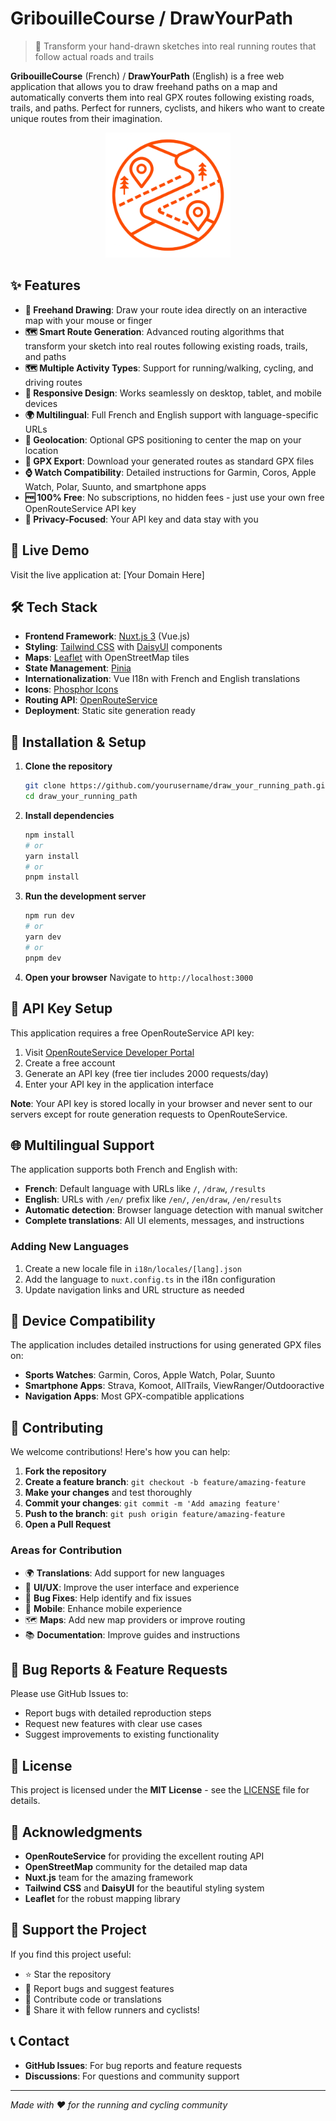 # GribouilleCourse / DrawYourPath

> 🎨 Transform your hand-drawn sketches into real running routes that follow actual roads and trails

**GribouilleCourse** (French) / **DrawYourPath** (English) is a free web application that allows you to draw freehand paths on a map and automatically converts them into real GPX routes following existing roads, trails, and paths. Perfect for runners, cyclists, and hikers who want to create unique routes from their imagination.

<div align="center">
  <img src="public/assets/img/logo-gribouillecourse-orange.png" alt="GribouilleCourse Logo" width="200"/>
</div>

## ✨ Features

- **🎨 Freehand Drawing**: Draw your route idea directly on an interactive map with your mouse or finger
- **🗺️ Smart Route Generation**: Advanced routing algorithms that transform your sketch into real routes following existing roads, trails, and paths
- **🗺️ Multiple Activity Types**: Support for running/walking, cycling, and driving routes
- **📱 Responsive Design**: Works seamlessly on desktop, tablet, and mobile devices
- **🌍 Multilingual**: Full French and English support with language-specific URLs
- **📍 Geolocation**: Optional GPS positioning to center the map on your location
- **📁 GPX Export**: Download your generated routes as standard GPX files
- **⌚ Watch Compatibility**: Detailed instructions for Garmin, Coros, Apple Watch, Polar, Suunto, and smartphone apps
- **🆓 100% Free**: No subscriptions, no hidden fees - just use your own free OpenRouteService API key
- **🎯 Privacy-Focused**: Your API key and data stay with you

## 🚀 Live Demo

Visit the live application at: [Your Domain Here]

## 🛠️ Tech Stack

- **Frontend Framework**: [Nuxt.js 3](https://nuxt.com/) (Vue.js)
- **Styling**: [Tailwind CSS](https://tailwindcss.com/) with [DaisyUI](https://daisyui.com/) components
- **Maps**: [Leaflet](https://leafletjs.com/) with OpenStreetMap tiles
- **State Management**: [Pinia](https://pinia.vuejs.org/)
- **Internationalization**: Vue I18n with French and English translations
- **Icons**: [Phosphor Icons](https://phosphoricons.com/)
- **Routing API**: [OpenRouteService](https://openrouteservice.org/)
- **Deployment**: Static site generation ready

## 🔧 Installation & Setup

1. **Clone the repository**

   ```bash
   git clone https://github.com/yourusername/draw_your_running_path.git
   cd draw_your_running_path
   ```

2. **Install dependencies**

   ```bash
   npm install
   # or
   yarn install
   # or
   pnpm install
   ```

3. **Run the development server**

   ```bash
   npm run dev
   # or
   yarn dev
   # or
   pnpm dev
   ```

4. **Open your browser**
   Navigate to `http://localhost:3000`

## 🔑 API Key Setup

This application requires a free OpenRouteService API key:

1. Visit [OpenRouteService Developer Portal](https://openrouteservice.org/dev/#/signup)
2. Create a free account
3. Generate an API key (free tier includes 2000 requests/day)
4. Enter your API key in the application interface

**Note**: Your API key is stored locally in your browser and never sent to our servers except for route generation requests to OpenRouteService.

## 🌐 Multilingual Support

The application supports both French and English with:

- **French**: Default language with URLs like `/`, `/draw`, `/results`
- **English**: URLs with `/en/` prefix like `/en/`, `/en/draw`, `/en/results`
- **Automatic detection**: Browser language detection with manual switcher
- **Complete translations**: All UI elements, messages, and instructions

### Adding New Languages

1. Create a new locale file in `i18n/locales/[lang].json`
2. Add the language to `nuxt.config.ts` in the i18n configuration
3. Update navigation links and URL structure as needed

## 📱 Device Compatibility

The application includes detailed instructions for using generated GPX files on:

- **Sports Watches**: Garmin, Coros, Apple Watch, Polar, Suunto
- **Smartphone Apps**: Strava, Komoot, AllTrails, ViewRanger/Outdooractive
- **Navigation Apps**: Most GPX-compatible applications

## 🤝 Contributing

We welcome contributions! Here's how you can help:

1. **Fork the repository**
2. **Create a feature branch**: `git checkout -b feature/amazing-feature`
3. **Make your changes** and test thoroughly
4. **Commit your changes**: `git commit -m 'Add amazing feature'`
5. **Push to the branch**: `git push origin feature/amazing-feature`
6. **Open a Pull Request**

### Areas for Contribution

- 🌍 **Translations**: Add support for new languages
- 🎨 **UI/UX**: Improve the user interface and experience
- 🐛 **Bug Fixes**: Help identify and fix issues
- 📱 **Mobile**: Enhance mobile experience
- 🗺️ **Maps**: Add new map providers or improve routing
- 📚 **Documentation**: Improve guides and instructions

## 🐛 Bug Reports & Feature Requests

Please use GitHub Issues to:

- Report bugs with detailed reproduction steps
- Request new features with clear use cases
- Suggest improvements to existing functionality

## 📄 License

This project is licensed under the **MIT License** - see the [LICENSE](LICENSE) file for details.

## 🙏 Acknowledgments

- **OpenRouteService** for providing the excellent routing API
- **OpenStreetMap** community for the detailed map data
- **Nuxt.js** team for the amazing framework
- **Tailwind CSS** and **DaisyUI** for the beautiful styling system
- **Leaflet** for the robust mapping library

## 🌟 Support the Project

If you find this project useful:

- ⭐ Star the repository
- 🐛 Report bugs and suggest features
- 🤝 Contribute code or translations
- 📢 Share it with fellow runners and cyclists!

## 📞 Contact

- **GitHub Issues**: For bug reports and feature requests
- **Discussions**: For questions and community support

---

_Made with ❤️ for the running and cycling community_
